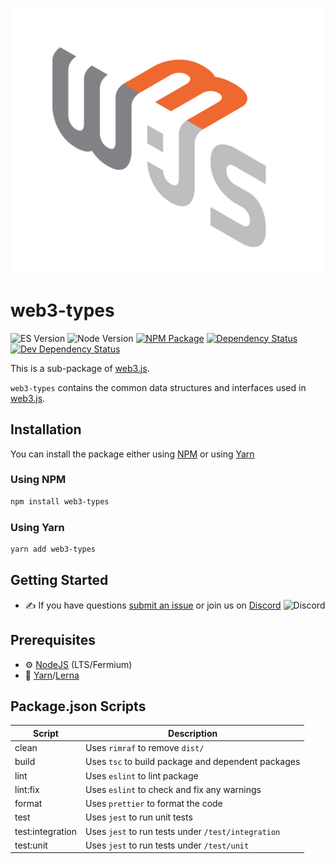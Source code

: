<p align="center">
  <img src="assets/logo/web3js.jpg" width="500" alt="web3.js" />
</p>

# web3-types

![ES Version](https://img.shields.io/badge/ES-2020-yellow)
![Node Version](https://img.shields.io/badge/node-14.x-green)
[![NPM Package][npm-image]][npm-url]
[![Dependency Status][deps-image]][deps-url]
[![Dev Dependency Status][deps-dev-image]][deps-dev-url]

This is a sub-package of [web3.js][repo].

`web3-types` contains the common data structures and interfaces used in [web3.js][repo].

## Installation

You can install the package either using [NPM](https://www.npmjs.com/package/web3-types) or using [Yarn](https://yarnpkg.com/package/web3-types)

### Using NPM

```bash
npm install web3-types
```

### Using Yarn

```bash
yarn add web3-types
```

## Getting Started

-   :writing_hand: If you have questions [submit an issue](https://github.com/ChainSafe/web3.js/issues/new) or join us on [Discord](https://discord.gg/yjyvFRP)
    ![Discord](https://img.shields.io/discord/593655374469660673.svg?label=Discord&logo=discord)

## Prerequisites

-   :gear: [NodeJS](https://nodejs.org/) (LTS/Fermium)
-   :toolbox: [Yarn](https://yarnpkg.com/)/[Lerna](https://lerna.js.org/)

## Package.json Scripts

| Script           | Description                                        |
| ---------------- | -------------------------------------------------- |
| clean            | Uses `rimraf` to remove `dist/`                    |
| build            | Uses `tsc` to build package and dependent packages |
| lint             | Uses `eslint` to lint package                      |
| lint:fix         | Uses `eslint` to check and fix any warnings        |
| format           | Uses `prettier` to format the code                 |
| test             | Uses `jest` to run unit tests                      |
| test:integration | Uses `jest` to run tests under `/test/integration` |
| test:unit        | Uses `jest` to run tests under `/test/unit`        |

[docs]: http://web3js.readthedocs.io/en/4.0/
[repo]: https://github.com/ethereum/web3.js
[npm-image]: https://img.shields.io/npm/v/web3-types.svg
[npm-url]: https://npmjs.org/packages/web3-types
[deps-image]: https://david-dm.org/ethereum/web3.js/4.x/status.svg?path=packages/web3-types
[deps-url]: https://david-dm.org/ethereum/web3.js/4.x?path=packages/web3-types
[deps-dev-image]: https://david-dm.org/ethereum/web3.js/4.x/dev-status.svg?path=packages/web3-types
[deps-dev-url]: https://david-dm.org/ethereum/web3.js/4.x?type=dev&path=packages/web3-types

